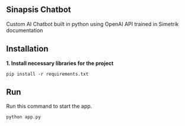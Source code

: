 
## Sinapsis Chatbot 

Custom AI Chatbot built in python using OpenAI API trained in Simetrik documentation

## Installation

<strong>1. Install necessary libraries for the project</strong>
```
pip install -r requirements.txt
```

## Run

Run this command to start the app. 
```
python app.py
```
